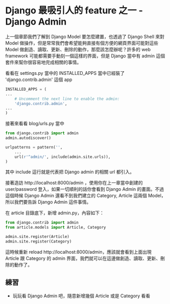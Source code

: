 # Django 最吸引人的 feature 之一 - Django Admin

上一個章節我們了解到 Django Model 要怎麼建置，也透過了 Django Shell 來對 Model 做操作，但是常常我們會希望能夠直接有個方便的網頁界面可能對這些 Model 做創造、讀取、更新、刪除的動作，那麼該怎麼辦呢？許多的 web framework 可能都需要手動刻一個這樣的界面，但是 Django 當中有 admin 這個套件來幫你很容易地完成相關的事情。

看看在 settings.py 當中的 INSTALLED_APPS 當中已經裝了 'django.contrib.admin' 這個 app

```python
INSTALLED_APPS = (
...
    # Uncomment the next line to enable the admin:
    'django.contrib.admin',
...
)
```

接著來看看 blog/urls.py 當中

```python
from django.contrib import admin
admin.autodiscover()

urlpatterns = pattern('',
    ...
    url(r'^admin/', include(admin.site.urls)),
)
```

其中 include 這行就是代表把 Django admin 的相關 url 都引入。

接著造訪 http://localhost:8000/admin ，使用你在上一章當中創建的 user/password 登入，如果一切順利的話你會看到 Django Admin 的畫面。不過這個時候 Django Admin 還看不到我們建立的 Category, Article 這兩個 Model，所以我們要告訴 Django Admin 這件事情。

在 article 目錄底下，新增 admin.py，內容如下：

```python
from django.contrib import admin
from article.models import Article, Category

admin.site.register(Article)
admin.site.register(Category)
```

這時候重新 reload http://localhost:8000/admin，應該就會看到上面出現 Article 跟 Category 的 admin 界面，我們就可以在這邊做創造、讀取、更新、刪除的動作了。

## 練習

* 玩玩看 Django Admin 吧，隨意新增幾個 Article 或是 Category 看看
